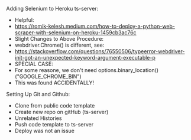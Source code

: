 Adding Selenium to Heroku ts-server:
- Helpful:
- https://romik-kelesh.medium.com/how-to-deploy-a-python-web-scraper-with-selenium-on-heroku-1459cb3ac76c
- Slight Changes to Above Procedure:
- webdriver.Chrome() is different, see:
- https://stackoverflow.com/questions/76550506/typeerror-webdriver-init-got-an-unexpected-keyword-argument-executable-p
- SPECIAL CASE:
- For some reasone, we don't need options.binary_location() ("GOOGLE_CHROME_BIN")
- This was found ACCIDENTALLY!

Setting Up Git and Github:
- Clone from public code template
- Create new repo on gitHub (ts-server)
- Unrelated Histories
- Push code template to ts-server
- Deploy was not an issue

